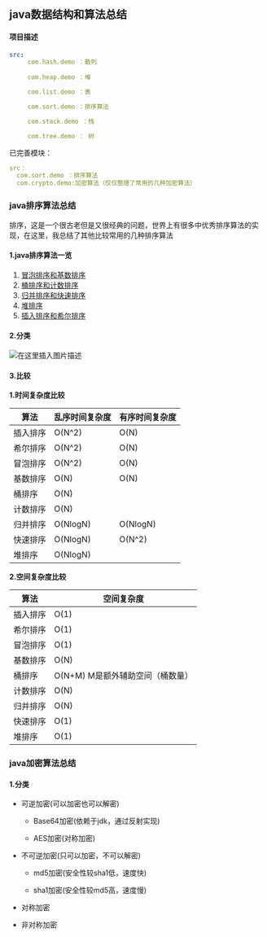 ## java数据结构和算法总结

#### 项目描述
```yaml
src:
     com.hash.demo ：散列
     
     com.heap.demo ：堆

     com.list.demo ：表

     com.sort.demo ：排序算法

     com.stack.demo ：栈

     com.tree.demo ： 树

```

已完善模块：
```yaml
src：
  com.sort.demo ：排序算法
  com.crypto.demo:加密算法（仅仅整理了常用的几种加密算法）
```

### java排序算法总结
排序，这是一个很古老但是又很经典的问题，世界上有很多中优秀排序算法的实现，在这里，我总结了其他比较常用的几种排序算法
#### 1.java排序算法一览
1. [冒泡排序和基数排序](https://blog.csdn.net/weixin_41922289/article/details/89379901)
2. [桶排序和计数排序](https://blog.csdn.net/weixin_41922289/article/details/89354587)
3. [归并排序和快速排序](https://blog.csdn.net/weixin_41922289/article/details/89334243)
4. [堆排序](https://blog.csdn.net/weixin_41922289/article/details/89285521)
5. [插入排序和希尔排序](https://blog.csdn.net/weixin_41922289/article/details/89151737)


#### 2.分类

![在这里插入图片描述](https://img-blog.csdnimg.cn/20190419122816369.png?x-oss-process=image/watermark,type_ZmFuZ3poZW5naGVpdGk,shadow_10,text_aHR0cHM6Ly9ibG9nLmNzZG4ubmV0L3dlaXhpbl80MTkyMjI4OQ==,size_16,color_FFFFFF,t_70)

#### 3.比较

**1.时间复杂度比较**

|算法| 乱序时间复杂度|有序时间复杂度|
|--|--|--|
| 插入排序 |  O(N^2)|O(N)|
|希尔排序|O(N^2)|O(N)
|冒泡排序|O(N^2)|O(N)
|基数排序|O(N)|O(N)
|桶排序|O(N)|
|计数排序|O(N)
|归并排序|O(NlogN)|O(NlogN)
|快速排序|O(NlogN)|O(N^2)
|堆排序|O(NlogN)




**2.空间复杂度比较**

|算法| 空间复杂度|
|--|--|
| 插入排序 |  O(1)
|希尔排序|O(1)
|冒泡排序|O(1)
|基数排序|O(N)
|桶排序|O(N+M)   M是额外辅助空间（桶数量）
|计数排序|O(N)
|归并排序|O(N)
|快速排序|O(1)
|堆排序|O(1)



### java加密算法总结

#### 1.分类

* 可逆加密(可以加密也可以解密)
    
    * Base64加密(依赖于jdk，通过反射实现)
    
    * AES加密(对称加密)

* 不可逆加密(只可以加密，不可以解密)
    
    * md5加密(安全性较sha1低，速度快)
    
    * sha1加密(安全性较md5高，速度慢)
    
* 对称加密

* 非对称加密
    

